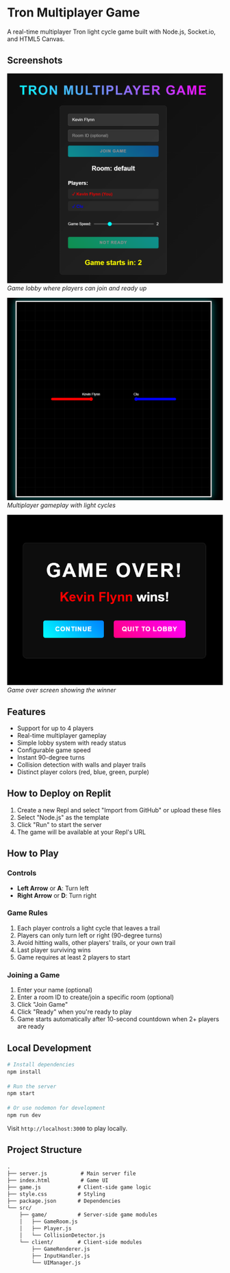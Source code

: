 # Tron Multiplayer Game

A real-time multiplayer Tron light cycle game built with Node.js, Socket.io, and HTML5 Canvas.

## Screenshots

![Lobby](screenshots/lobby.png)
*Game lobby where players can join and ready up*

![Gameplay](screenshots/gaemplay.png)
*Multiplayer gameplay with light cycles*

![Game Over](screenshots/game-over.png)
*Game over screen showing the winner*

## Features
- Support for up to 4 players
- Real-time multiplayer gameplay
- Simple lobby system with ready status
- Configurable game speed
- Instant 90-degree turns
- Collision detection with walls and player trails
- Distinct player colors (red, blue, green, purple)

## How to Deploy on Replit

1. Create a new Repl and select "Import from GitHub" or upload these files
2. Select "Node.js" as the template
3. Click "Run" to start the server
4. The game will be available at your Repl's URL

## How to Play

### Controls
- **Left Arrow** or **A**: Turn left
- **Right Arrow** or **D**: Turn right

### Game Rules
1. Each player controls a light cycle that leaves a trail
2. Players can only turn left or right (90-degree turns)
3. Avoid hitting walls, other players' trails, or your own trail
4. Last player surviving wins
5. Game requires at least 2 players to start

### Joining a Game
1. Enter your name (optional)
2. Enter a room ID to create/join a specific room (optional)
3. Click "Join Game"
4. Click "Ready" when you're ready to play
5. Game starts automatically after 10-second countdown when 2+ players are ready

## Local Development

```bash
# Install dependencies
npm install

# Run the server
npm start

# Or use nodemon for development
npm run dev
```

Visit `http://localhost:3000` to play locally.

## Project Structure

```
.
├── server.js           # Main server file
├── index.html          # Game UI
├── game.js            # Client-side game logic
├── style.css          # Styling
├── package.json       # Dependencies
└── src/
    ├── game/          # Server-side game modules
    │   ├── GameRoom.js
    │   ├── Player.js
    │   └── CollisionDetector.js
    └── client/        # Client-side modules
        ├── GameRenderer.js
        ├── InputHandler.js
        └── UIManager.js
```